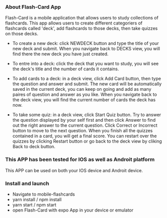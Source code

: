### About Flash-Card App
   Flash-Card is a mobile application that allows users to study collections of flashcards.
   This app allows users to create different categoriers of flashcards called 'deck', add flashcards to those decks, then take quizzes on those decks.

   - To create a new deck: click NEWDECK button and type the title of your new deck and submit. When you navigate back to DECKS view, you will find there the new deck you have just created.

   - To entre into a deck: click the deck that you want to study, you will see the deck's title and the number of cards it contains.

   - To add cards to a deck: in a deck view, click Add Card button, then type the question and answer and submit. The new card will be automatically saved in the current deck, you can keep on going and add as many paires of question and answer as you like. When you navigate back to the deck view, you will find the current number of cards the deck has now.

   - To take some quiz: in a deck view, click Start Quiz button. Try to answer the question displayed by your self first and then click Answer to find out the right answer to the current question.  Click Correct or Incorrect button to move to the next question. When you finish all the quizzes contained in a card, you will get a final score. You can restart over the quizzes by clicking Restart button or go back to the deck view by cliking Back to deck button. 

### This APP has been tested for IOS as well as Androit platform
  This APP can be used on both your IOS device and Androit device. 


### Install and launch 
   - Navigate to mobile-flashcards
   - yarn install / npm install
   - yarn start / npm start
   - open Flash-Card with expo App in your device or emulator
